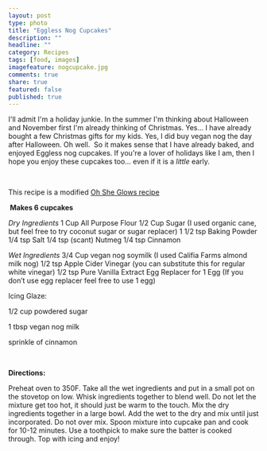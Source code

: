 ```yaml
---
layout: post
type: photo
title: "Eggless Nog Cupcakes"
description: ""
headline: ""
category: Recipes
tags: [food, images]
imagefeature: nogcupcake.jpg
comments: true
share: true
featured: false
published: true
---
```


I'll admit I'm a holiday junkie. In the summer I'm thinking about Halloween and November first I'm already thinking of Christmas. Yes... I have already bought a few Christmas gifts for my kids. Yes, I did buy vegan nog the day after Halloween. Oh well.  So it makes sense that I have already baked, and enjoyed Eggless nog cupcakes. If you're a lover of holidays like I am, then I hope you enjoy these cupcakes too... even if it is a <em>little</em> early.

<img class="aligncenter" src="http://i1208.photobucket.com/albums/cc370/apegg23/image1_zpseafd1365.jpg" alt="" />
&nbsp;

This recipe is a modified <a href="http://ohsheglows.com/2009/05/19/baked-doughnuts-that-will-change-your-world/" target="_blank">Oh She Glows recipe</a>

<strong> Makes 6 cupcakes</strong>

<em>Dry Ingredients</em>
1 Cup All Purpose Flour
1/2 Cup Sugar (I used organic cane, but feel free to try coconut sugar or sugar replacer)
1 1/2 tsp Baking Powder
1/4 tsp Salt
1/4 tsp (scant) Nutmeg
1/4 tsp Cinnamon

<em>Wet Ingredients</em>
3/4 Cup vegan nog soymilk (I used Califia Farms almond milk nog)
1/2 tsp Apple Cider Vinegar (you can substitute this for regular white vinegar)
1/2 tsp Pure Vanilla Extract
Egg Replacer for 1 Egg (If you don’t use egg replacer feel free to use 1 egg)

Icing Glaze:

1/2 cup powdered sugar

1 tbsp vegan nog milk

sprinkle of cinnamon

&nbsp;

<strong>Directions:</strong>

Preheat oven to 350F. Take all the wet ingredients and put in a small pot on the stovetop on low. Whisk ingredients together to blend well. Do not let the mixture get too hot, it should just be warm to the touch. Mix the dry ingredients together in a large bowl. Add the wet to the dry and mix until just incorporated. Do not over mix. Spoon mixture into cupcake pan and cook for 10-12 minutes. Use a toothpick to make sure the batter is cooked through. Top with icing and enjoy!

&nbsp;